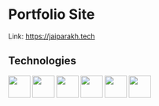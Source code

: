 # Portfolio Site

Link: https://jaiparakh.tech

## Technologies

<img src="https://simpleicons.org/icons/next-dot-js.svg" width="45px">
<img src="https://simpleicons.org/icons/react.svg" width="45px">
<img src="https://simpleicons.org/icons/javascript.svg" width="45px">
<img src="https://simpleicons.org/icons/node-dot-js.svg" width="45px">
<img src="https://simpleicons.org/icons/css3.svg" width="45px">
<img src="https://simpleicons.org/icons/bootstrap.svg" width="45px">